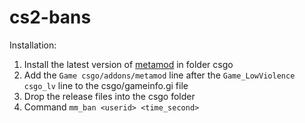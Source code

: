 # cs2-bans
Installation:
1. Install the latest version of [metamod](https://www.metamodsource.net/downloads.php/?branch=master) in folder csgo
2. Add the ```Game csgo/addons/metamod``` line after the ```Game_LowViolence csgo_lv``` line to the csgo/gameinfo.gi file
3. Drop the release files into the csgo folder
4. Command ```mm_ban <userid> <time_second>```
